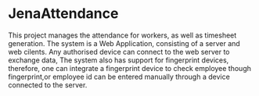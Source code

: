 # JenaAttendance
 This project manages the attendance for workers, as well as timesheet generation.
 The system is a Web Application, consisting of a server and web cilents.
 Any authorised device can connect to the web server to exchange data,
 The system also has support for fingerprint devices, therefore, one can integrate a fingerprint device to check employee though fingerprint,or employee id can be entered manually through a device connected to the server.
